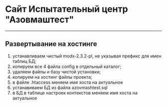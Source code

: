 Сайт Испытательный центр "Азовмаштест"
=====================
***
Развертывание на хостинге
-----------------------------------
1. устанавливаем чистый modx-2.3.2-pl, не указывая префикс для имен таблиц БД;
2. копируем все 4 файла config в отдельный каталог;
3. удаляем файлы и базу чистой установки;
4. копируем на хостинг файлы проекта;
5. в файле .htaccess меняем имя хоста на актуальное
6. устанавиваем БД из файла azovmashtest.sql
7. в БД в таблице настроек контекстов меняем имя хоста на актуальное
